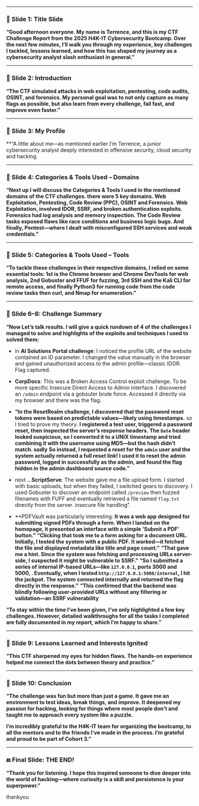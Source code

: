 
---

### 🔹 Slide 1: Title Slide

**“Good afternoon everyone. My name is Terrence, and this is my CTF Challenge Report from the 2025 H4K-IT Cybersecurity Bootcamp. Over the next few minutes, I’ll walk you through my experience, key challenges I tackled, lessons learned, and how this has shaped my journey as a cybersecurity analyst slash enthusiast in general.”**

---

### 🔹 Slide 2: Introduction

**“The CTF simulated attacks in web exploitation, pentesting, code audits, OSINT, and forensics. My personal goal was to not only capture as many flags as possible, but also learn from every challenge, fail fast, and improve even faster.”**

---

### 🔹 Slide 3: My Profile

**“A little about me—as mentioned earlier I’m Terrence, a junior cybersecurity analyst deeply interested in offensive security, cloud security and hacking.

---

### 🔹 Slide 4: Categories & Tools Used – Domains

**“Next up I will discuss the Categories & Tools I used in the mentioned domains of the CTF challenges. 
there were 5 key domains. 
Web Exploitation, Pentesting, Code Review (PPC), OSINT and Forensics.
Web Exploitation, involved IDOR, SSRF, and broken authentication exploits. 
Forensics had log analysis and memory inspection.
The Code Review tasks exposed flaws like race conditions and business logic bugs. 
And finally, Pentest—where I dealt with misconfigured SSH services and weak credentials.”**

---

### 🔹 Slide 5: Categories & Tools Used – Tools

**“To tackle these challenges in their respective domains, I relied on some essential tools: 
1st is the Chrome browser and Chrome DevTools for web analysis, 
2nd Gobuster and FFUF for fuzzing, 
3rd SSH and the Kali CLI for remote access, and 
finally Python3 for running code from the code review tasks
then curl, and Nmap for enumeration.”**

---

### 🔹 Slide 6–8: Challenge Summary

**“Now Let’s talk results.
I will give a quick rundown of 4 of the challenges I managed to solve and highlights of the exploits and techniques I used to solved them:**

- in **AI Solutions Portal challenge**: I noticed the profile URL of the website contained an ID parameter. I changed the value manually in the browser and gained unauthorized access to the admin profile—classic IDOR. Flag captured.

- **CorpDocs**:  This was a Broken Access Control exploit challenge. To be more specific Insecure Direct Access to Admin Interface. I discovered an `/admin` endpoint via a gobsuter brute force. Accessed it directly via my browser and there was the flag. 

- **“In the ResetRealm challenge, I discovered that the password reset tokens were based on predictable values—likely using timestamps.**  so I tried to prove my theory.
	**I registered a test user, triggered a password reset, then inspected the server’s response headers. The `Date` header looked suspicious, so I converted it to a UNIX timestamp and tried combining it with the username using MD5—but the hash didn’t match. sadly**
	**So instead, I requested a reset for the `admin` user and the system actually returned a full reset link! I used it to reset the admin password, logged in successfully as the admin, and found the flag hidden in the admin dashboard source code.”**

- next ...**ScriptServe**: The website gave me a file upload form. I started with basic uploads, but when they failed, I switched gears to discovery. I used Gobuster to discover an endpoint called `/preview` then fuzzed filenames with FUFF and eventually retrieved a file named `flag.txt` directly from the server. insecure file handling”.

- **PDFVault was particularly interesting: **It was a web app designed for submitting signed PDFs through a form. When I landed on the homepage, it presented an interface with a simple 'Submit a PDF' button.”**
	**“Clicking that took me to a form asking for a document URL. Initially, I tested the system with a public PDF. It worked—it fetched the file and displayed metadata like title and page count.”**
	**“That gave me a hint. Since the system was fetching and processing URLs server-side, I suspected it might be vulnerable to SSRF.”**
	**“So I submitted a series of internal IP-based URLs—like `127.0.0.1`, ports 3000 and 5000, . Eventually, when I tested `http://127.0.0.1:5000/internal`, I hit the jackpot. The system connected internally and returned the flag directly in the response.”**
	**“This confirmed that the backend was blindly following user-provided URLs without any filtering or validation—an SSRF vulnerability**

**“To stay within the time I’ve been given, I’ve only highlighted a few key challenges. However, detailed walkthroughs for all the tasks I completed are fully documented in my report, which I’m happy to share.”**

---

### 🔹 Slide 9: Lessons Learned and Interests Ignited

**“This CTF sharpened my eyes for hidden flaws. The hands-on experience helped me connect the dots between theory and practice.”**

---

### 🔹 Slide 10: Conclusion

**“The challenge was fun but more than just a game. It gave me an environment to test ideas, break things, and improve. It deepened my passion for hacking, looking for things where most people don't and taught me to approach every system like a puzzle.**

**I’m incredibly grateful to the H4K-IT team for organizing the bootcamp, to all the mentors and to the friends I've made in the process. I’m grateful and proud to be part of Cohort 3.”**

---

### 🔚 Final Slide: THE END!

**“Thank you for listening. I hope this inspired someone to dive deeper into the world of hacking—where curiosity is a skill and persistence is your superpower.”**

thankyou
